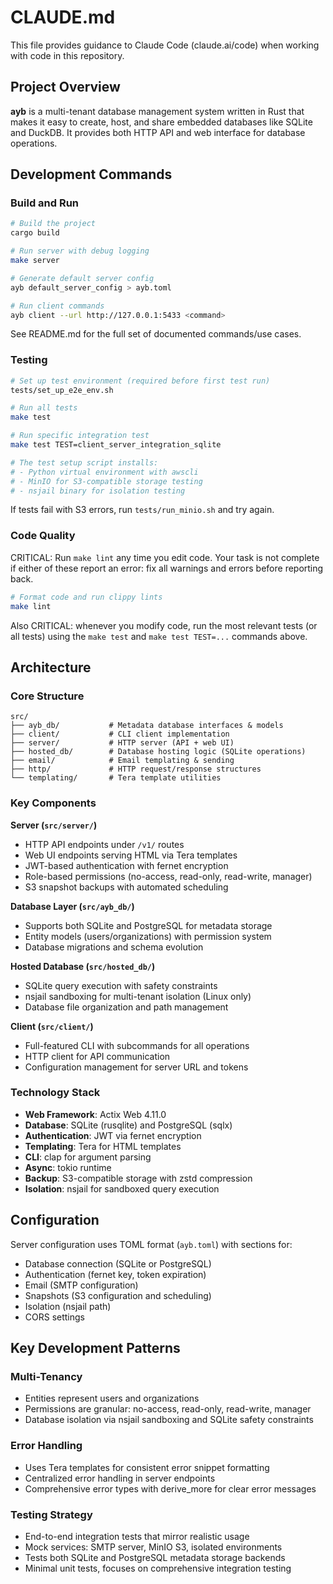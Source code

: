 # CLAUDE.md

This file provides guidance to Claude Code (claude.ai/code) when working with code in this repository.

## Project Overview

**ayb** is a multi-tenant database management system written in Rust that makes it easy to create, host, and share embedded databases like SQLite and DuckDB. It provides both HTTP API and web interface for database operations.

## Development Commands

### Build and Run
```bash
# Build the project
cargo build

# Run server with debug logging
make server

# Generate default server config
ayb default_server_config > ayb.toml

# Run client commands
ayb client --url http://127.0.0.1:5433 <command>
```

See README.md for the full set of documented commands/use cases.

### Testing
```bash
# Set up test environment (required before first test run)
tests/set_up_e2e_env.sh

# Run all tests
make test

# Run specific integration test
make test TEST=client_server_integration_sqlite

# The test setup script installs:
# - Python virtual environment with awscli
# - MinIO for S3-compatible storage testing
# - nsjail binary for isolation testing
```

If tests fail with S3 errors, run `tests/run_minio.sh` and try again.

### Code Quality
CRITICAL: Run `make lint` any time you edit code. Your task is not complete if either of these report an error: fix all warnings and errors before reporting back.

```bash
# Format code and run clippy lints
make lint
```

Also CRITICAL: whenever you modify code, run the most relevant tests (or all tests) using the `make test` and `make test TEST=...` commands above.

## Architecture

### Core Structure
```
src/
├── ayb_db/           # Metadata database interfaces & models
├── client/           # CLI client implementation
├── server/           # HTTP server (API + web UI)
├── hosted_db/        # Database hosting logic (SQLite operations)
├── email/            # Email templating & sending
├── http/             # HTTP request/response structures
└── templating/       # Tera template utilities
```

### Key Components

**Server (`src/server/`)**
- HTTP API endpoints under `/v1/` routes
- Web UI endpoints serving HTML via Tera templates
- JWT-based authentication with fernet encryption
- Role-based permissions (no-access, read-only, read-write, manager)
- S3 snapshot backups with automated scheduling

**Database Layer (`src/ayb_db/`)**
- Supports both SQLite and PostgreSQL for metadata storage
- Entity models (users/organizations) with permission system
- Database migrations and schema evolution

**Hosted Database (`src/hosted_db/`)**
- SQLite query execution with safety constraints
- nsjail sandboxing for multi-tenant isolation (Linux only)
- Database file organization and path management

**Client (`src/client/`)**
- Full-featured CLI with subcommands for all operations
- HTTP client for API communication
- Configuration management for server URL and tokens

### Technology Stack
- **Web Framework**: Actix Web 4.11.0
- **Database**: SQLite (rusqlite) and PostgreSQL (sqlx)
- **Authentication**: JWT via fernet encryption
- **Templating**: Tera for HTML templates
- **CLI**: clap for argument parsing
- **Async**: tokio runtime
- **Backup**: S3-compatible storage with zstd compression
- **Isolation**: nsjail for sandboxed query execution

## Configuration

Server configuration uses TOML format (`ayb.toml`) with sections for:
- Database connection (SQLite or PostgreSQL)
- Authentication (fernet key, token expiration)
- Email (SMTP configuration)
- Snapshots (S3 configuration and scheduling)
- Isolation (nsjail path)
- CORS settings

## Key Development Patterns

### Multi-Tenancy
- Entities represent users and organizations
- Permissions are granular: no-access, read-only, read-write, manager
- Database isolation via nsjail sandboxing and SQLite safety constraints

### Error Handling
- Uses Tera templates for consistent error snippet formatting
- Centralized error handling in server endpoints
- Comprehensive error types with derive_more for clear error messages

### Testing Strategy
- End-to-end integration tests that mirror realistic usage
- Mock services: SMTP server, MinIO S3, isolated environments
- Tests both SQLite and PostgreSQL metadata storage backends
- Minimal unit tests, focuses on comprehensive integration testing

